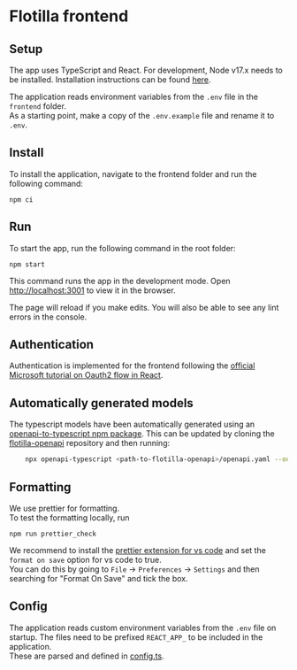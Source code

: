 # Flotilla frontend

## Setup

The app uses TypeScript and React. For development, Node v17.x needs to be installed. Installation instructions can be found
[here](https://github.com/nodesource/distributions/blob/master/README.md).

The application reads environment variables from the `.env` file in the `frontend` folder.  
As a starting point, make a copy of the `.env.example` file and rename it to `.env`.

## Install

To install the application, navigate to the frontend folder and run the following command:

```
npm ci
```

## Run

To start the app, run the following command in the root folder:

```
npm start
```

This command runs the app in the development mode. Open [http://localhost:3001](http://localhost:3001) to view it in the browser.

The page will reload if you make edits. You will also be able to see any lint errors in the console.

## Authentication

Authentication is implemented for the frontend following the [official Microsoft tutorial on Oauth2 flow in React](https://docs.microsoft.com/en-us/azure/active-directory/develop/tutorial-v2-react).

## Automatically generated models

The typescript models have been automatically generated using an [openapi-to-typescript npm package](https://www.npmjs.com/package/openapi-typescript).
This can be updated by cloning the [flotilla-openapi](https://github.com/equinor/flotilla-openapi) repository and then running:

```bash
    npx openapi-typescript <path-to-flotilla-openapi>/openapi.yaml --output ./src/models/schema.ts
```

## Formatting

We use prettier for formatting.  
To test the formatting locally, run

```
npm run prettier_check
```

We recommend to install the [prettier extension for vs code](https://marketplace.visualstudio.com/items?itemName=esbenp.prettier-vscode)
and set the `format on save` option for vs code to true.  
You can do this by going to `File` -> `Preferences` -> `Settings` and then searching for "Format On Save" and tick the box.

## Config

The application reads custom environment variables from the `.env` file on startup. The files need to be prefixed `REACT_APP_` to be included in the application.  
These are parsed and defined in [config.ts](./src/config.ts).
